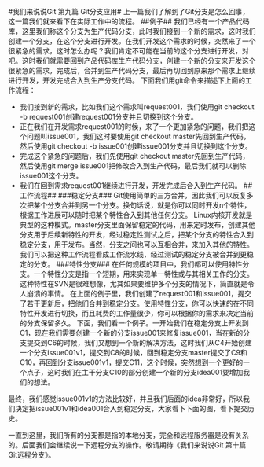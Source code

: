 #我们来说说Git 第九篇 Git分支应用#
上一篇我们了解到了Git分支是怎么回事，这一篇我们就来看下在实际工作中的流程。
##例子##
我们已经有一个产品代码库，这里我们称这个分支为生产代码分支，此时我们接到一个新的需求，这时我们创建一个分支，在这个分支进行开发。在我们开发这个需求的时候，突然来了一个很紧急的需求，这时怎么办呢？我们肯定不可能在当前的这个分支进行开发，对吧。这时我们就需要回到产品代码库生产代码分支，创建一个新的分支来开发这个很紧急的需求，完成后，合并到生产代码分支，最后再切回到原来那个需求上继续进行开发，开发完成合入到生产分支代码。
下面我们用git命令来描述下上面的工作流程：
- 我们接到新的需求，比如我们这个需求叫request001，我们使用git checkout -b request001创建request001分支并且切换到这个分支。
- 正在我们在开发需求request001的时候，来了一个更加紧急的问题，我们把这个问题叫issue001，我们这时要使用git checkout master先回到生产代码，然后使用git checkout -b issue001创建issue001分支并且切换到这个分支。
- 完成这个紧急的问题后，我们先使用git checkout master先回到生产代码，然后使用git merge issue001把修改合入到生产代码，最后我们就可以删除issue001这个分支。
- 我们在回到需求request001继续进行开发，开发完成后合入到生产代码。
##工作流程##
###稳定分支###
Git使用简单的三方合并，因此我们可以反复多次把某个分支合并到另一个分支。换句话说，就是你可以同时开发n个特性，根据工作进展可以随时把某个特性合入到其他任何分支。
Linux内核开发就是典型的这种模式。master分支里面保留稳定的代码，用来定时发布，创建其他分支用于后续新特性的开发，经过稳定性测试之后，把某个分支的特性合入到稳定分支，用于发布。当然，分支之间也可以互相合并，来加入其他的特性。
我们可以把这种工作流程看成工作流水线，经过测试的稳定分支被合并到更稳定的分支。
###特性分支###
在任何规模的项目中，我们都可以使用特性分支。一个特性分支是指一个短期，用来实现单一特性或与其相关工作的分支。这种特性在SVN是很难想像，尤其如果要维护多个分支的情况下，简直就是令人崩溃的事情。
在上面的例子里，我们创建了request001和issue001，提交了若干更新后，把他们合并到稳定分支。使用特性分支，你可以快速的在不同特性开发进行切换，而且耗费的工作量很少，你可以根据你的需求来决定当前的分支保留多久。
下面，我们看一个例子。一开始我们在稳定分支上开发到C1，现在我们需要创建一个新的分支issue001来修复issue001，当在新的分支提交到C6的时候，我们又想到一个新的解决方法，这时我们从C4开始创建一个分支issue001v1，提交到C8的时候，回到稳定分支master提交了C9和C10，再回到分支issue001v1，提交C11，这个时候，突然想到一个更好的一个点子，这时我们在主干分支C10的部分创建一个新的分支idea001要增加我们的想法。

最终，我们感觉issue001v1的方法比较好，并且我们后面的idea非常好，所以我们决定把issue001v1和idea001合入到稳定分支，大家看下下面的图，看下提交历史。


一直到这里，我们所有的分支都是指的本地分支，完全和远程服务器是没有关系的。后面我们会继续说一下远程分支的操作。敬请期待《我们来说说Git 第十篇 Git远程分支》。

